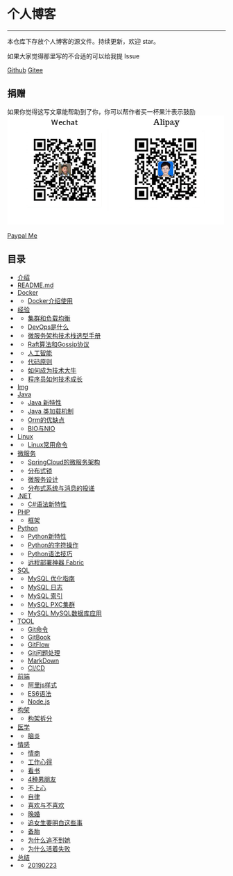 # 个人博客
---
本仓库下存放个人博客的源文件。持续更新，欢迎 star。

如果大家觉得那里写的不合适的可以给我提 Issue

[Github](https://github.com/burningmyself)
[Gitee](https://gitee.com/yangfubing)

## 捐赠
如果你觉得这写文章能帮助到了你，你可以帮作者买一杯果汁表示鼓励
![pay](docs/img/pay.png)

[Paypal Me](https://paypal.me/yangfubing)

## 目录
* [介绍](docs/index.md)
* [README.md](README.md)
* [Docker](#)
* * [Docker介绍使用](docs/docker/docker.md)
* [经验](#)
* * [集群和负载均衡](docs/exp/cl.md)
* * [DevOps是什么](docs/exp/devops.md)  
* * [微服务架构技术栈选型手册](docs/exp/micro-service.md)  
* * [Raft算法和Gossip协议](docs/exp/raft-gossip.md) 
* * [人工智能](docs/exp/ai.md) 
* * [代码原则](docs/exp/code-principle.md)
* * [如何成为技术大牛](docs/exp/techbig.md) 
* * [程序员如何技术成长](docs/exp/learnweetout.md)
* [Img](#)
* [Java](#)
* * [Java 新特性](docs/java/feature.md) 
* * [Java 类加载机制](docs/java/load-class.md) 
* * [Orm的优缺点](docs/java/orm.md) 
* * [BIO与NIO](docs/java/bio-nio.md)
* [Linux](#)
* * [Linux常用命令](docs/linux/often.md) 
* [微服务](#)
* * [SpringCloud的微服务架构](docs/micro/spring-cloud.md) 
* * [分布式锁](docs/micro/fbs-lock.md) 
* * [微服务设计](docs/micro/design.md)
* * [分布式系统与消息的投递](docs/micro/distrimsg.md)
* [.NET](#)
* * [C#语法新特性](docs/net/c_sharp.md) 
* [PHP](#)
* * [框架](docs/php/kj.md)
* [Python](#)
* * [Python新特性](docs/python/feature.md)
* * [Python的字符操作](docs/python/str_joint.md) 
* * [Python语法技巧](docs/python/syntax_rule.md) 
* * [远程部署神器 Fabric](docs/python/fabric.md) 
* [SQL](#)
* * [MySQL 优化指南](docs/sql/mysql_yh.md)
* * [MySQL 日志](docs/sql/mysql_log.md)
* * [MySQL 索引](docs/sql/mysql_index.md)
* * [MySQL PXC集群](docs/sql/mysql_pxc.md)
* * [MySQL MySQL数据库应用](docs/sql/mysql_use.md)
* [TOOL](#)
* * [Git命令](docs/tool/git.md)
* * [GitBook](docs/tool/gitbook.md)
* * [GitFlow](docs/tool/gitflow.md)
* * [Git问题处理](docs/tool/gitquestion.md)
* * [MarkDown](docs/tool/markdown.md)
* * [CI/CD](docs/tool/cicd.md)
* [前端](#)
* * [阿里js样式](docs/web/ali_js_style.md)
* * [ES6语法](docs/web/es6.md)
* * [Node.js](docs/web/node.js.md)
* [构架](#)
* * [构架拆分](docs/framework/split.md)
* [医学](#)
* * [脑炎](docs/doctor/ae.md)
* [情感](#)
* * [情商](docs/emotion/eq.md) 
* * [工作心得](docs/emotion/workheard.md)
* * [看书](docs/emotion/lookbook.md)
* * [4种男朋友](docs/emotion/fmf.md)
* * [不上心](docs/emotion/notheart.md)
* * [自律](docs/emotion/selfdiscipline.md)
* * [喜欢与不喜欢](docs/emotion/notlike.md)
* * [晚婚](docs/emotion/latemarry.md)
* * [追女生要明白这些事](docs/emotion/understand.md)
* * [备胎](docs/emotion/backup.md)
* * [为什么追不到她](docs/emotion/chase.md)
* * [为什么活着失败](docs/emotion/livefail.md)
* [总结](#)
* * [20190223](docs/summary/20190223.md)




